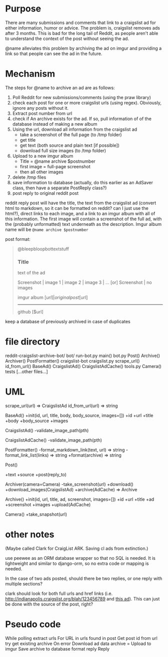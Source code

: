 <!--
This is a temporary document for the design of the bot. It will contain class/program design details and notes.
-->








Purpose
=======
There are many submissions and comments that link to a craigslist ad for either information, humor or advice. The problem is, craigslist removes ads after 3 months. This is bad for the long tail of Reddit, as people aren't able to understand the context of the post without seeing the ad.

@name alleviates this problem by archiving the ad on imgur and providing a link so that people can see the ad in the future.



Mechanism
=========
The steps for @name to archive an ad are as follows:

1. Poll Reddit for new submissions/comments (using the praw library)
2. check each post for one or more craigslist urls (using regex). Obviously, ignore any posts without it.
5. Extract post number from url
3. check if An archive exists for the ad. If so, pull information of of the database instead of making a new album
4. Using the url, download all information from the craigslist ad
	- take a screenshot of the full page (to /tmp folder)
	- get title
	- get text (both source and plain text [if possible])
	- download full size images (to /tmp folder)
6. Upload to a new imgur album
	- Title = @name archive $postnumber
	- first image = full-page screenshot
	- then all other images
7. delete /tmp files
9. save information to database (actually, do this earlier as an AdSaver class, then have a separate PostReply class?)
8. post reply to original reddit post


reddit reply post will have the title, the text from the craigslist ad (convert html to markdown, so it can be formatted on reddit? can I just use the html?), direct links to each image, and a link to an imgur album with all of this information. The first image will contain a screenshot of the full ad, with the (probably unformatted) text underneath as the description. Imgur album name will be `@name archive $postnumber`




post format:

>	@bleepbloopbottextstuff
>
>	### Title ###
>
>	text of the ad
>
>	Screenshot | image 1 | image 2 | image 3 | ... [or]
>	Screenshot | no images
>	
>	imgur album [$url] | original post [$url]
>	
>	<hr>
>	
>	github [$url]


keep a database of previously archived in case of duplicates


file directory
==============
reddit-craigslist-archive-bot/
	bot/
		run-bot.py
			main()
		bot.py
			Post() <!-- if not covered by praw -->
			Archive()
			Archiver()
			PostFormatter()
			craigslist-bot
		craigslist.py
			scrape_url()
			id_from_url()
			BaseAd()
			CraigslistAd()
			CraigslistAdCache()
		tools.py
			Camera()
tests
[...other files...]


UML
===
scrape_url(url)  => CraigslistAd
id_from_url(url) => string

BaseAd()
+init(id, url, title, body, body_source, images=[])
+id
+url
+title
+body
+body_source
+images


CraigslistAd()  <!-- Represents a craiglist post/ad -->
-validate_image_path(pth)

CraigslistAdCache()
-validate_image_path(pth)


PostFormatter()
-format_markdown_link(text, url) => string
-format_link_list(links) => string
+format(archive) => string


Post() 
<!--
Generic Reddit post, whether submission or comment. This may be covered enough by praw to sublcass praw and peewee's repo to create a Reddit post class that can be saved to the database
-->
+text
+source
+post(reply_to)  <!-- I dont remember praw's api. This may already be covered. -->

Archiver(camera=Camera)
-take_screenshot(url)
+download()
+download_images(CraigslistAd)
+archive(AdCache) => Archive

Archive()  <!-- Represents an imgur album -->
+init(id, url, title, ad, screenshot, images=[])
+id
+url
+title
+ad <!-- Foreign key -->
+screenshot
+images
+upload(AdCache)

Camera()
+take_snapshot(url)




other notes
===========
(Maybe called Clark for CraigList ARK. Saving cl ads from extinction.)

use peewee as an ORM database wrapper so that no SQL is needed. It is lightweight and similar to django-orm, so no extra code or mapping is needed.

In the case of two ads posted, should there be two replies, or one reply with multiple sections?

clark should look for both full urls and href links (i.e. http://indianapolis.craigslist.org/blah/123456789 and [this ad](http://indianapolis.craigslist.org/blah/123456789)). This can just be done with the source of the post, right?


Pseudo code 
==========
While polling 
	extract urls
	For URL in urls found in post
		Get post id from url 
		try
			get existing archive
		On error 
			Download ad data
			archive = Upload to imgur
			Save archive to database
		format reply
		Reply
